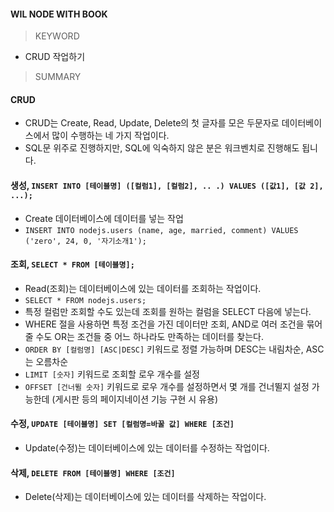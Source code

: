 #### WIL NODE WITH BOOK

> KEYWORD

- CRUD 작업하기

> SUMMARY

#### CRUD

- CRUD는 Create, Read, Update, Delete의 첫 글자를 모은 두문자로 데이터베이스에서 많이 수행하는 네 가지 작업이다.
- SQL문 위주로 진행하지만, SQL에 익숙하지 않은 분은 워크벤치로 진행해도 됩니다.

#### 생성, `INSERT INTO [테이블명] ([컬럼1], [컬럼2], .. .) VALUES ([값1], [값 2], ...);`

- Create 데이터베이스에 데이터를 넣는 작업
- `INSERT INTO nodejs.users (name, age, married, comment) VALUES ('zero', 24, 0, '자기소개1');`

#### 조회, `SELECT * FROM [테이블명];`

- Read(조회)는 데이터베이스에 있는 데이터를 조회하는 작업이다.
- `SELECT * FROM nodejs.users;`
- 특정 컬럼만 조회할 수도 있는데 조회를 원하는 컬럼을 SELECT 다음에 넣는다.
- WHERE 절을 사용하면 특정 조건을 가진 데이터만 조회, AND로 여러 조건을 묶어줄 수도 OR는 조건들 중 어느 하나라도 만족하는 데이터를 찾는다.
- `ORDER BY [컬럼명] [ASC|DESC]` 키워드로 정렬 가능하며 DESC는 내림차순, ASC는 오름차순
- `LIMIT [숫자]` 키워드로 조회할 로우 개수를 설정
- `OFFSET [건너뛸 숫자]` 키워드로 로우 개수를 설정하면서 몇 개를 건너뛸지 설정 가능한데 (게시판 등의 페이지네이션 기능 구현 시 유용)

#### 수정, `UPDATE [테이블명] SET [컬럼명=바꿀 값] WHERE [조건]`

- Update(수정)는 데이터베이스에 있는 데이터를 수정하는 작업이다.

#### 삭제, `DELETE FROM [테이블명] WHERE [조건]`

- Delete(삭제)는 데이터베이스에 있는 데이터를 삭제하는 작업이다.
